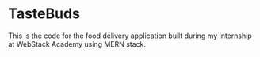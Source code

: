 # TasteBuds
This is the code for the food delivery application built during my internship at WebStack Academy using MERN stack.
